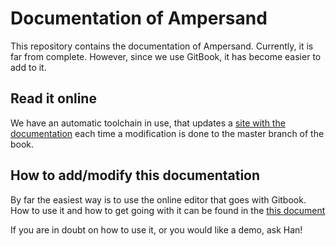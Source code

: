# Documentation of Ampersand

This repository contains the documentation of Ampersand. Currently, it is far from complete. However, since we use GitBook, it has become easier to add to it. 

## Read it online
We have an automatic toolchain in use, that updates a [site with the documentation](https://www.gitbook.com/book/ampersandtarski/documentation) each time a modification is done to the master branch of the book. 

## How to add/modify this documentation

By far the easiest way is to use the online editor that goes with Gitbook. How to use it and how to get going with it can be found in the [this document](https://www.gitbook.com/book/ampersandtarski/the-tools-we-use-for-ampersand)

If you are in doubt on how to use it, or you would like a demo, ask Han!


[link_id]: installation/installing_ampersand.md
